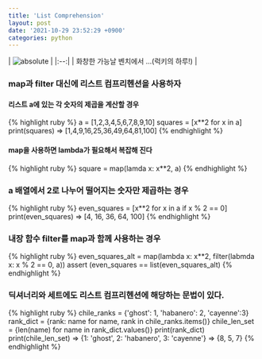 ```yaml
---
title: 'List Comprehension'
layout: post
date: '2021-10-29 23:52:29 +0900'
categories: python
---
```

| <img data-action="zoom" src='{{ "/assets/img/lucky03.jpg" | relative_url }}' alt='absolute'> |
|:--:|
| 화창한 가능날 벤치에서 ...(럭키의 하루!) |

### map과 filter 대신에 리스트 컴프리헨션을 사용하자
#### 리스트 a에 있는 각 숫자의 제곱을 계산할 경우
{% highlight ruby %}
a = [1,2,3,4,5,6,7,8,9,10]
squares = [x**2 for x in a]
print(squares)
=> [1,4,9,16,25,36,49,64,81,100]
{% endhighlight %}
#### map을 사용하면 lambda가 필요해서 복잡해 진다
{% highlight ruby %}
square = map(lamda x: x**2, a)
{% endhighlight %}
### a 배열에서 2로 나누어 떨어지는 숫자만 제곱하는 경우
{% highlight ruby %}
even_squares = [x**2 for x in a if x % 2 == 0]
print(even_squares)
=> [4, 16, 36, 64, 100]
{% endhighlight %}
### 내장 함수 filter를 map과 함께 사용하는 경우
{% highlight ruby %}
even_squares_alt = map(lambda x: x**2, filter(labmda x: x % 2 == 0, a))
assert (even_squares == list(even_squares_alt) 
{% endhighlight %}
### 딕셔너리와 세트에도 리스트 컴프리헨션에 해당하는 문법이 있다.
{% highlight ruby %}
chile_ranks = {'ghost': 1, 'habanero': 2, 'cayenne':3}
rank_dict = {rank: name for name, rank in chile_ranks.items()}
chile_len_set = {len(name) for name in rank_dict.values()}
print(rank_dict)
print(chile_len_set)
=> {1: 'ghost', 2: 'habanero', 3: 'cayenne'}
=> {8, 5, 7}
{% endhighlight %}
